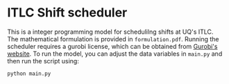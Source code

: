 # ITLC Shift scheduler
This is a integer programming model for schedulilng shifts at UQ's ITLC. The mathematical formulation is provided in `formulation.pdf`. Running the scheduler requires a gurobi license, which can be obtained from [Gurobi's website](https://www.gurobi.com/). To run the model, you can adjust the data variables in `main.py` and then run the script using:

```bash
python main.py
```